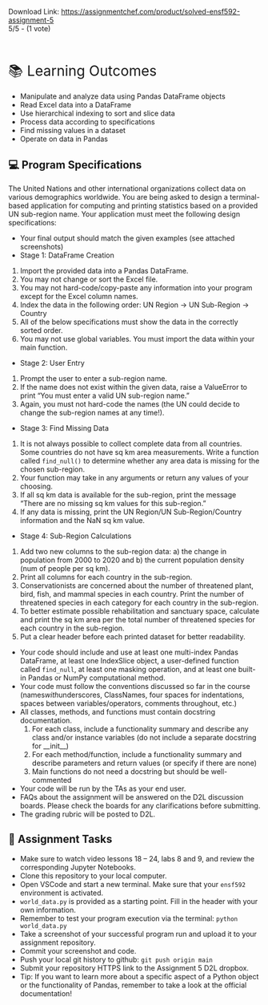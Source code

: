 Download Link: https://assignmentchef.com/product/solved-ensf592-assignment-5
<br>
5/5 - (1 vote)

<header></header>



 <main></main>



<span style="font-size: 2em;">&#x1f4da; Learning Outcomes</span>

<ul>

 <li>Manipulate and analyze data using Pandas DataFrame objects</li>

 <li>Read Excel data into a DataFrame</li>

 <li>Use hierarchical indexing to sort and slice data</li>

 <li>Process data according to specifications</li>

 <li>Find missing values in a dataset</li>

 <li>Operate on data in Pandas</li>

</ul>

<h2 id="programspecifications">&#x1f4bb; Program Specifications</h2>

The United Nations and other international organizations collect data on various demographics worldwide. You are being asked to design a terminal-based application for computing and printing statistics based on a provided UN sub-region name. Your application must meet the following design specifications:

<ul>

 <li>Your final output should match the given examples (see attached screenshots)</li>

 <li>Stage 1: DataFrame Creation</li>

</ul>

<ol>

 <li>Import the provided data into a Pandas DataFrame.</li>

 <li>You may not change or sort the Excel file.</li>

 <li>You may not hard-code/copy-paste any information into your program except for the Excel column names.</li>

 <li>Index the data in the following order: UN Region -&gt; UN Sub-Region -&gt; Country</li>

 <li>All of the below specifications must show the data in the correctly sorted order.</li>

 <li>You may not use global variables. You must import the data within your main function.</li>

</ol>

<ul>

 <li>Stage 2: User Entry</li>

</ul>

<ol>

 <li>Prompt the user to enter a sub-region name.</li>

 <li>If the name does not exist within the given data, raise a ValueError to print “You must enter a valid UN sub-region name.”</li>

 <li>Again, you must not hard-code the names (the UN could decide to change the sub-region names at any time!).</li>

</ol>

<ul>

 <li>Stage 3: Find Missing Data</li>

</ul>

<ol>

 <li>It is not always possible to collect complete data from all countries. Some countries do not have sq km area measurements. Write a function called <code>find_null()</code> to determine whether any area data is missing for the chosen sub-region.</li>

 <li>Your function may take in any arguments or return any values of your choosing.</li>

 <li>If all sq km data is available for the sub-region, print the message “There are no missing sq km values for this sub-region.”</li>

 <li>If any data is missing, print the UN Region/UN Sub-Region/Country information and the NaN sq km value.</li>

</ol>

<ul>

 <li>Stage 4: Sub-Region Calculations</li>

</ul>

<ol>

 <li>Add two new columns to the sub-region data: a) the change in population from 2000 to 2020 and b) the current population density (num of people per sq km).</li>

 <li>Print all columns for each country in the sub-region.</li>

 <li>Conservationists are concerned about the number of threatened plant, bird, fish, and mammal species in each country. Print the number of threatened species in each category for each country in the sub-region.</li>

 <li>To better estimate possible rehabilitation and sanctuary space, calculate and print the sq km area per the total number of threatened species for each country in the sub-region.</li>

 <li>Put a clear header before each printed dataset for better readability.</li>

</ol>

<ul>

 <li>Your code should include and use at least one multi-index Pandas DataFrame, at least one IndexSlice object, a user-defined function called <code>find_null</code>, at least one masking operation, and at least one built-in Pandas or NumPy computational method.</li>

 <li>Your code must follow the conventions discussed so far in the course (names<em>with</em>underscores, ClassNames, four spaces for indentations, spaces between variables/operators, comments throughout, etc.)</li>

 <li>All classes, methods, and functions must contain docstring documentation.

  <ol>

   <li>For each class, include a functionality summary and describe any class and/or instance variables (do not include a separate docstring for __init__)</li>

   <li>For each method/function, include a functionality summary and describe parameters and return values (or specify if there are none)</li>

   <li>Main functions do not need a docstring but should be well-commented</li>

  </ol></li>

 <li>Your code will be run by the TAs as your end user.</li>

 <li>FAQs about the assignment will be answered on the D2L discussion boards. Please check the boards for any clarifications before submitting.</li>

 <li>The grading rubric will be posted to D2L.</li>

</ul>

<h2 id="assignmenttasks">&#x1f4dd; Assignment Tasks</h2>

<ul>

 <li>Make sure to watch video lessons 18 – 24, labs 8 and 9, and review the corresponding Jupyter Notebooks.</li>

 <li>Clone this repository to your local computer.</li>

 <li>Open VSCode and start a new terminal. Make sure that your <code>ensf592</code> environment is activated.</li>

 <li><code>world_data.py</code> is provided as a starting point. Fill in the header with your own information.</li>

 <li>Remember to test your program execution via the terminal: <code>python world_data.py</code></li>

 <li>Take a screenshot of your successful program run and upload it to your assignment repository.</li>

 <li>Commit your screenshot and code.</li>

 <li>Push your local git history to github: <code>git push origin main</code></li>

 <li>Submit your repository HTTPS link to the Assignment 5 D2L dropbox.</li>

 <li>Tip: If you want to learn more about a specific aspect of a Python object or the functionality of Pandas, remember to take a look at the official documentation!</li>